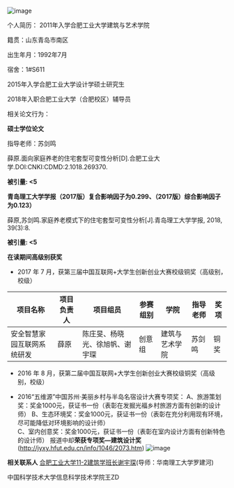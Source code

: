 ![image](https://github.com/HFUT-CHEATER/HFUTCheaterCollection/assets/160773353/21125584-5bc9-42f4-9f42-73d1d7297d98)

个人简历：
2011年入学合肥工业大学建筑与艺术学院

籍贯：山东青岛市南区

出生年月：1992年7月

宿舍：1#S611

2015年入学合肥工业大学设计学硕士研究生

2018年入职合肥工业大学（合肥校区）辅导员

相关论文行为：

**硕士学位论文**

指导老师：苏剑鸣

薛原.面向家庭养老的住宅套型可变性分析[D].合肥工业大学.DOI:CNKI:CDMD:2.1018.269370.

**被引量:  <5** 

**青岛理工大学学报（2017版）复合影响因子为0.299、（2017版）综合影响因子为0.123）**

薛原,苏剑鸣.家庭养老模式下的住宅套型可变性分析[J].青岛理工大学学报, 2018, 39(3):8.

**被引量:  <5** 

**在读期间高级别获奖**

- 2017 年 7 月，获第三届中国互联网+大学生创新创业大赛校级铜奖（高级别，校级）
						
| 项目名称 | 项目负责人  | 项目组员 |参赛组别| 学院 |指导老师|奖项|
| --- | --- | --- | ---| ---|---|---|
| 安全智慧家园互联网系统研发 | 薛原 | 陈庄旻、杨晓光、徐旭帆、谢宇琛 | 创意组| 建筑与艺术学院|苏剑鸣|铜奖|
						

- 2016 年 8 月，获第二届中国互联网+大学生创新创业大赛校级铜奖（高级别，校级）

- 2016“五维源”中国苏州·美丽乡村与半岛名宿设计大赛专项奖：
A、旅游策划奖：奖金1000元，获证书一份（表彰在发掘光福乡村旅游方面有创新的设计师）
B、生态环境奖：奖金1000元，获证书一份（表彰在充分利用现有环境，尽可能降低对环境影响的设计师）  
C、室内创意奖：奖金1000元，获证书一份（表彰在室内设计方面有创新特色的设计师）
报道中却**荣获专项奖—建筑设计奖**(http://jyxy.hfut.edu.cn/info/1046/2073.htm)
![image](https://github.com/HFUT-CHEATER/HFUTCheaterCollection/assets/160773353/b333c210-2d1d-4a2a-9461-174d095b0643)



**相关联系人**
[合肥工业大学11-2建筑学班长谢宇琛](https://wx.ihwrm.com/baokan/article/info.html?baokan_id=8&doc_id=1487610)(导师：华南理工大学罗建河)

中国科学技术大学信息科学技术学院王ZD

